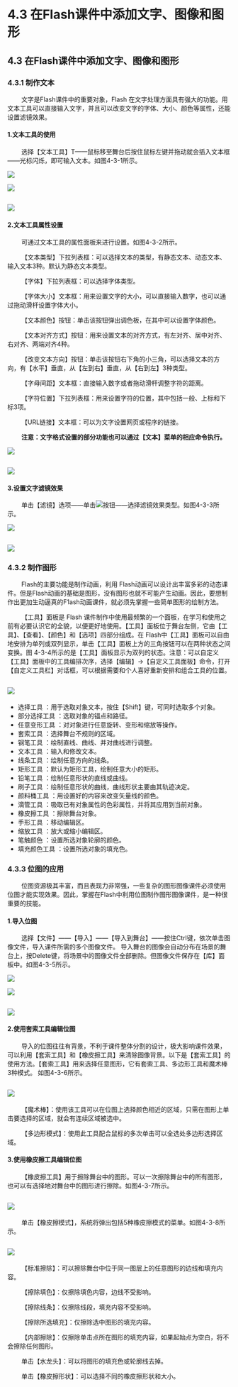 # 4.3 在Flash课件中添加文字、图像和图形

## 4.3 在Flash课件中添加文字、图像和图形

### 4.3.1 制作文本

        文字是Flash课件中的重要对象，Flash 在文字处理方面具有强大的功能。用文本工具可以直接输入文字，并且可以改变文字的字体、大小、颜色等属性，还能设置滤镜效果。

#### 1.文本工具的使用

        选择【文本工具】T——鼠标移至舞台后按住鼠标左键并拖动就会插入文本框——光标闪烁，即可输入文本。如图4-3-1所示。

![](../.gitbook/assets/4-3-1.png)

![](../.gitbook/assets/4-3-2.png)

## ![](../.gitbook/assets/4-3-3.png)

#### 2.文本工具属性设置

        可通过文本工具的属性面板来进行设置。如图4-3-2所示。

        【文本类型】下拉列表框：可以选择文本的类型，有静态文本、动态文本、输入文本3种。默认为静态文本类型。

        【字体】下拉列表框：可以选择字体类型。

        【字体大小】文本框：用来设置文字的大小，可以直接输入数字，也可以通过拖动滑杆设置字体大小。

        【文本颜色】按钮：单击该按钮弹出调色板，在其中可以设置字体颜色。

        【文本对齐方式】按钮：用来设置文本的对齐方式，有左对齐、居中对齐、右对齐、两端对齐4种。

        【改变文本方向】按钮：单击该按钮右下角的小三角，可以选择文本的方向，有【水平】垂直，从【左到右】垂直，从【右到左】3种类型。

        【字母间距】文本框：直接输入数字或者拖动滑杆调整字符的距离。

        【字符位置】下拉列表框：用来设置字符的位置，其中包括一般、上标和下标3项。

        【URL链接】文本框：可以为文字设置网页或程序的链接。

        **注意：文字格式设置的部分功能也可以通过【文本】菜单的相应命令执行。**

![](../.gitbook/assets/4-3-5.png)

## ![](../.gitbook/assets/4-3-6.png)

#### 3.设置文字滤镜效果

        单击【滤镜】选项——单击![](../.gitbook/assets/4-3-7.png)按钮——选择滤镜效果类型。如图4-3-3所示。

![](../.gitbook/assets/4-3-8.png)

## ![](../.gitbook/assets/4-3-9.png)

### 4.3.2 制作图形

        Flash的主要功能是制作动画，利用 Flash动画可以设计出丰富多彩的动态课件。但是Flash动画的基础是图形，没有图形也就不可能产生动画。因此，要想制作出更加生动逼真的F1ash动画课件，就必须先掌握一些简单图形的绘制方法。

        【工具】面板是 Flash 课件制作中使用最频繁的一个面板，在学习和使用之前有必要认识它的全貌，以便更好地使用。【工具】面板位于舞台左侧，它由【工具】、【查看】、【颜色】和【选项】四部分组成。在 Flash中【工具】面板可以自由地安排为单列或双列显示，单击【工具】面板上方的三角按钮可以在两种状态之间变换。图 4-3-4所示的是【工具】面板显示为双列的状态。注意：可以自定义【工具】面板中的工具编排次序，选择【编辑】→【自定义工具面板】命令，打开【自定义工具栏】对话框，可以根据需要和个人喜好重新安排和组合工具的位置。

## ![](../.gitbook/assets/4-3-16.png)

* 选择工具 ：用于选取对象文本，按住【Shift】键，可同时选取多个对象。
* 部分选择工具 ：选取对象的锚点和路径。
* 任意变形工具 ：对对象进行任意旋转、变形和缩放等操作。
* 套索工具 ：选择舞台不规则的区域。
* 钢笔工具 ：绘制直线、曲线、并对曲线进行调整。
* 文本工具 ：输入和修改文本。
* 线条工具 ：绘制任意方向的线条。
* 矩形工具 ：默认为矩形工具，绘制任意大小的矩形。
* 铅笔工具 ：绘制任意形状的直线或曲线。
* 刷子工具 ：绘制任意形状的曲线，曲线形状主要由其轨迹决定。
* 颜料桶工具 ：用设置好的内容来改变矢量线的颜色。
* 滴管工具 ：吸取已有对象属性的色彩属性，并将其应用到当前对象。
* 橡皮擦工具 ：擦除舞台对象。
* 手形工具 ：移动编辑区。
* 缩放工具 ：放大或缩小编辑区。
* 笔触颜色 ：设置所选对象轮廓的颜色。
* 填充颜色工具 ：设置所选对象的填充色。

### 4.3.3 位图的应用

        位图资源极其丰富，而且表现力非常强，一些复杂的图形图像课件必须使用位图才能实现效果。因此，掌握在Flash中利用位图制作图形图像课件，是一种很重要的技能。

#### 1.导入位图

        选择【文件】——【导入】——【导入到舞台】——按住Ctrl键，依次单击图像文件，导入课件所需的多个图像文件。 导入舞台的图像会自动分布在场景的舞台上，按Delete键，将场景中的图像文件全部删除。但图像文件保存在【库】面板中。如图4-3-5所示。

![](../.gitbook/assets/4-3-10.png)

![](../.gitbook/assets/4-3-11.png)

## ![](../.gitbook/assets/4-3-12.png)

#### 2.使用套索工具编辑位图

        导入的位图往往有背景，不利于课件整体分割的设计，极大影响课件效果，可以利用【套索工具】和【橡皮擦工具】来清除图像背景。以下是【套索工具】的使用方法。【套索工具】用来选择任意图形，它有套索工具、多边形工具和魔术棒3种模式。 如图4-3-6所示。

## ![](../.gitbook/assets/4-3-13.png)

        【魔术棒】：使用该工具可以在位图上选择颜色相近的区域，只需在图形上单击要选择的区域，就会有连续区域被选中。

        【多边形模式】：使用此工具配合鼠标的多次单击可以全选处多边形选择区域。

#### 3.使用橡皮擦工具编辑位图

        【橡皮擦工具】用于擦除舞台中的图形。可以一次擦除舞台中的所有图形，也可以有选择地对舞台中的图形进行擦除。如图4-3-7所示。

## ![](../.gitbook/assets/4-3-14.png)

        单击【橡皮擦模式】，系统将弹出包括5种橡皮擦模式的菜单。如图4-3-8所示。

## ![](../.gitbook/assets/4-3-15.png)

        【标准擦除】：可以擦除舞台中位于同一图层上的任意图形的边线和填充内容。

        【擦除填色】：仅擦除填色内容，边线不受影响。

        【擦除线条】：仅擦除线段，填充内容不受影响。

        【擦除所选填充】：仅擦除选中图形的填充内容。

        【内部擦除】：仅擦除单击点所在图形的填充内容，如果起始点为空白，将不会擦除任何图形。

        单击【水龙头】：可以将图形的填充色或轮廓线去掉。

        单击【橡皮擦形状】：可以选择不同的橡皮擦形状和大小。

